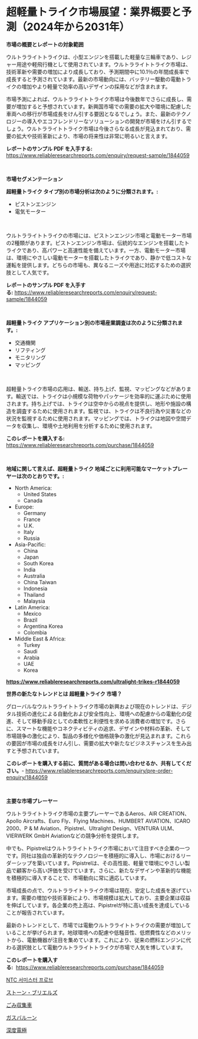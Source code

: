 <p><h1>超軽量トライク市場展望：業界概要と予測（2024年から2031年）</h1></p><p><strong>市場の概要とレポートの対象範囲</strong></p>
<p><p>ウルトラライトトライクは、小型エンジンを搭載した軽量な三輪車であり、レジャー用途や軽飛行機として使用されています。ウルトラライトトライク市場は、技術革新や需要の増加により成長しており、予測期間中に10.1％の年間成長率で成長すると予測されています。最新の市場動向には、バッテリー駆動の電動トライクの増加やより軽量で効率の高いデザインの採用などが含まれます。</p><p>市場予測によれば、ウルトラライトトライク市場は今後数年でさらに成長し、需要が増加すると予想されています。新興国市場での需要の拡大や環境に配慮した車両への移行が市場成長をけん引する要因となるでしょう。また、最新のテクノロジーの導入やエコフレンドリーなソリューションの開発が市場をけん引するでしょう。ウルトラライトトライク市場は今後さらなる成長が見込まれており、需要の拡大や技術革新により、市場の将来性は非常に明るいと言えます。</p></p>
<p><strong>レポートのサンプル PDF を入手する:</strong> <a href="https://www.reliableresearchreports.com/enquiry/request-sample/1844059">https://www.reliableresearchreports.com/enquiry/request-sample/1844059</a></p>
<p>&nbsp;</p>
<p><strong>市場セグメンテーション</strong></p>
<p><strong>超軽量トライク タイプ別の市場分析は次のように分類されます。:</strong></p>
<p><ul><li>ピストンエンジン</li><li>電気モーター</li></ul></p>
<p>&nbsp;</p>
<p><p>ウルトラライトトライクの市場には、ピストンエンジン市場と電動モーター市場の2種類があります。ピストンエンジン市場は、伝統的なエンジンを搭載したトライクであり、高パワーと高速性能を備えています。一方、電動モーター市場は、環境にやさしい電動モーターを搭載したトライクであり、静かで低コストな運転を提供します。どちらの市場も、異なるニーズや用途に対応するための選択肢として人気です。</p></p>
<p><strong>レポートのサンプル PDF を入手する:</strong>&nbsp;<a href="https://www.reliableresearchreports.com/enquiry/request-sample/1844059">https://www.reliableresearchreports.com/enquiry/request-sample/1844059</a></p>
<p>&nbsp;</p>
<p><strong> 超軽量トライク アプリケーション別の市場産業調査は次のように分類されます。:</strong></p>
<p><ul><li>交通機関</li><li>リフティング</li><li>モニタリング</li><li>マッピング</li></ul></p>
<p>&nbsp;</p>
<p><p>超軽量トライク市場の応用は、輸送、持ち上げ、監視、マッピングなどがあります。輸送では、トライクは小規模な荷物やパッケージを効率的に運ぶために使用されます。持ち上げでは、トライクは空中からの視点を提供し、地形や施設の構造を調査するために使用されます。監視では、トライクは不良行為や災害などの状況を監視するために使用されます。マッピングでは、トライクは地図や空間データを収集し、環境や土地利用を分析するために使用されます。</p></p>
<p><strong>このレポートを購入する:</strong>&nbsp; <a href="https://www.reliableresearchreports.com/purchase/1844059">https://www.reliableresearchreports.com/purchase/1844059</a></p>
<p>&nbsp;</p>
<p><strong>地域に関して言えば、超軽量トライク 地域ごとに利用可能なマーケットプレーヤーは次のとおりです。:</strong></p>
<p><ul>
    <li>
        North America:
        <ul>
            <li>United States</li>
            <li>Canada</li>
        </ul>
    </li>
    <li>
        Europe:
        <ul>
            <li>Germany</li>
            <li>France</li>
            <li>U.K.</li>
            <li>Italy</li>
            <li>Russia</li>
        </ul>
    </li>
    <li>
        Asia-Pacific:
        <ul>
            <li>China</li>
            <li>Japan</li>
            <li>South Korea</li>
            <li>India</li>
            <li>Australia</li>
            <li>China Taiwan</li>
            <li>Indonesia</li>
            <li>Thailand</li>
            <li>Malaysia</li>
        </ul>
    </li>
    <li>
        Latin America:
        <ul>
            <li>Mexico</li>
            <li>Brazil</li>
            <li>Argentina Korea</li>
            <li>Colombia</li>
        </ul>
    </li>
    <li>
        Middle East & Africa:
        <ul>
            <li>Turkey</li>
            <li>Saudi</li>
            <li>Arabia</li>
            <li>UAE</li>
            <li>Korea</li>
        </ul>
    </li>
    </ul></p>
<p><strong><a href="https://www.reliableresearchreports.com/ultralight-trikes-r1844059">https://www.reliableresearchreports.com/ultralight-trikes-r1844059</a></strong>&nbsp;</p>
<p><strong>世界の新たなトレンドとは 超軽量トライク 市場？</strong></p>
<p><p>グローバルなウルトラライトトライク市場の新興および現在のトレンドは、デジタル技術の進化による自動化および安全性向上、環境への配慮からの電動化の促進、そして移動手段としての柔軟性と利便性を求める消費者の増加です。さらに、スマートな機能やコネクティビティの追求、デザインや材料の革新、そして市場競争の激化により、製品の多様化や価格競争の激化が見込まれます。これらの要因が市場の成長をけん引し、需要の拡大や新たなビジネスチャンスを生み出すと予想されています。</p></p>
<p><strong>このレポートを購入する前に、質問がある場合は問い合わせるか、共有してください。</strong>- <a href="https://www.reliableresearchreports.com/enquiry/pre-order-enquiry/1844059">https://www.reliableresearchreports.com/enquiry/pre-order-enquiry/1844059</a></p>
<p>&nbsp;</p>
<p><strong>主要な市場プレーヤー</strong></p>
<p><p>ウルトラライトトライク市場の主要プレーヤーであるAeros、AIR CREATION、Apollo Aircrafts、Euro Fly、Flying Machines、HUMBERT AVIATION、ICARO 2000、P & M Aviation、Pipistrel、Ultralight Design、VENTURA ULM、VIERWERK GmbH Aviationなどの競争分析を提供します。</p><p>中でも、Pipistrelはウルトラライトトライク市場において注目すべき企業の一つです。同社は独自の革新的なテクノロジーを積極的に導入し、市場におけるリーダーシップを築いています。Pipistrelは、その高性能、軽量で環境にやさしい製品で顧客から高い評価を受けています。さらに、新たなデザインや革新的な機能を積極的に導入することで、市場動向に常に適応しています。</p><p>市場成長の点で、ウルトラライトトライク市場は現在、安定した成長を遂げています。需要の増加や技術革新により、市場規模は拡大しており、主要企業は収益を伸ばしています。各企業の売上高は、Pipistrelが特に高い成長を達成していることが報告されています。</p><p>最新のトレンドとして、市場では電動ウルトラライトトライクの需要が増加していることが挙げられます。地球環境への配慮や低騒音性、低燃費性などのメリットから、電動機器が注目を集めています。これにより、従来の燃料エンジンに代わる選択肢として電動ウルトラライトトライクが市場で人気を博しています。</p></p>
<p><strong>このレポートを購入する:</strong>&nbsp;&nbsp;<a href="https://www.reliableresearchreports.com/purchase/1844059">https://www.reliableresearchreports.com/purchase/1844059</a></p>
<p><p><a href="https://medium.com/@nyahreinger1/ntc-%EB%B3%B4%EC%98%A8%EC%B2%B4-%ED%94%84%EB%A1%9C%EB%B8%8C-%EC%8B%9C%EC%9E%A5-%EA%B7%9C%EB%AA%A8%EA%B0%80-%EA%B8%80%EB%A1%9C%EB%B2%8C-%EC%82%B0%EC%97%85%EC%9D%98-%EC%B5%9C%EC%83%81%EC%9D%98-%EB%A7%88%EC%BC%80%ED%8C%85-%EC%B1%84%EB%84%90%EC%9D%84-%EB%93%9C%EB%9F%AC%EB%83%85%EB%8B%88%EB%8B%A4-dd26eb33b8bf">NTC 서미스터 프로브</a></p><p><a href="https://github.com/vlcostes/Market-Research-Report-List-1/blob/main/999708622708.md">ストーン・ブリエルズ</a></p><p><a href="https://medium.com/@edwards13jessica/%E3%82%B4%E3%83%9F%E5%8F%8E%E9%9B%86%E8%BB%8A%E5%B8%82%E5%A0%B4-2031%E5%B9%B4%E3%81%BE%E3%81%A7%E3%81%AE%E6%88%90%E5%8A%9F%E3%81%99%E3%82%8B%E3%83%93%E3%82%B8%E3%83%8D%E3%82%B9%E6%88%A6%E7%95%A5%E4%BA%88%E6%B8%AC%E3%81%AE%E9%8D%B5-5672b5921d21">ごみ収集車</a></p><p><a href="https://github.com/EstaSprer20231/Market-Research-Report-List-1/blob/main/666866722709.md">ガスバルーン</a></p><p><a href="https://medium.com/@jonathanailey6577467/%E6%B7%B1%E5%BA%A6%E9%9B%BB%E6%A5%B5%E5%B8%82%E5%A0%B4%E8%A6%8F%E6%A8%A1-%E5%B8%82%E5%A0%B4%E5%B1%95%E6%9C%9B%E5%92%8C%E5%B8%82%E5%A0%B4%E9%A0%90%E6%B8%AC-2024%E5%B9%B4%E8%87%B32031%E5%B9%B4-c1479559193b">深度電極</a></p></p>